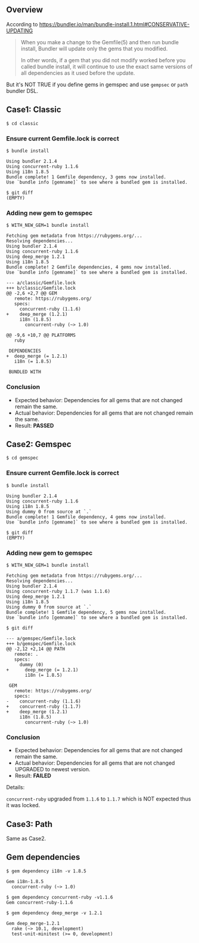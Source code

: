 ## Overview

According to https://bundler.io/man/bundle-install.1.html#CONSERVATIVE-UPDATING

> When you make a change to the Gemfile(5) and then run bundle install, Bundler will update only the gems that you modified.
>
> In other words, if a gem that you did not modify worked before you called bundle install, it will continue to use the exact same versions of all dependencies as it used before the update.

But it's NOT TRUE if you define gems in gemspec and use `gempsec` or `path` bundler DSL.

## Case1: Classic

```
$ cd classic
```

### Ensure current Gemfile.lock is correct

```
$ bundle install

Using bundler 2.1.4
Using concurrent-ruby 1.1.6
Using i18n 1.8.5
Bundle complete! 1 Gemfile dependency, 3 gems now installed.
Use `bundle info [gemname]` to see where a bundled gem is installed.
```

```
$ git diff
(EMPTY)
```

### Adding new gem to gemspec

```
$ WITH_NEW_GEM=1 bundle install

Fetching gem metadata from https://rubygems.org/...
Resolving dependencies...
Using bundler 2.1.4
Using concurrent-ruby 1.1.6
Using deep_merge 1.2.1
Using i18n 1.8.5
Bundle complete! 2 Gemfile dependencies, 4 gems now installed.
Use `bundle info [gemname]` to see where a bundled gem is installed.
```

```
--- a/classic/Gemfile.lock
+++ b/classic/Gemfile.lock
@@ -2,6 +2,7 @@ GEM
   remote: https://rubygems.org/
   specs:
     concurrent-ruby (1.1.6)
+    deep_merge (1.2.1)
     i18n (1.8.5)
       concurrent-ruby (~> 1.0)

@@ -9,6 +10,7 @@ PLATFORMS
   ruby

 DEPENDENCIES
+  deep_merge (= 1.2.1)
   i18n (= 1.8.5)

 BUNDLED WITH
```

### Conclusion

* Expected behavior: Dependencies for all gems that are not changed remain the same.
* Actual behavior: Dependencies for all gems that are not changed remain the same.
* Result: **PASSED**


## Case2: Gemspec

```
$ cd gemspec
```

### Ensure current Gemfile.lock is correct
```
$ bundle install

Using bundler 2.1.4
Using concurrent-ruby 1.1.6
Using i18n 1.8.5
Using dummy 0 from source at `.`
Bundle complete! 1 Gemfile dependency, 4 gems now installed.
Use `bundle info [gemname]` to see where a bundled gem is installed.
```

```
$ git diff
(EMPTY)
```

### Adding new gem to gemspec

```
$ WITH_NEW_GEM=1 bundle install

Fetching gem metadata from https://rubygems.org/...
Resolving dependencies...
Using bundler 2.1.4
Using concurrent-ruby 1.1.7 (was 1.1.6)
Using deep_merge 1.2.1
Using i18n 1.8.5
Using dummy 0 from source at `.`
Bundle complete! 1 Gemfile dependency, 5 gems now installed.
Use `bundle info [gemname]` to see where a bundled gem is installed.
```

```
$ git diff

--- a/gemspec/Gemfile.lock
+++ b/gemspec/Gemfile.lock
@@ -2,12 +2,14 @@ PATH
   remote: .
   specs:
     dummy (0)
+      deep_merge (= 1.2.1)
       i18n (= 1.8.5)

 GEM
   remote: https://rubygems.org/
   specs:
-    concurrent-ruby (1.1.6)
+    concurrent-ruby (1.1.7)
+    deep_merge (1.2.1)
     i18n (1.8.5)
       concurrent-ruby (~> 1.0)
```


### Conclusion

* Expected behavior: Dependencies for all gems that are not changed remain the same.
* Actual behavior: Dependencies for all gems that are not changed UPGRADED to newest version.
* Result: **FAILED**

Details:

`concurrent-ruby` upgraded from `1.1.6` to `1.1.7` which is NOT expected thus it was locked.


## Case3: Path

Same as Case2.


## Gem dependencies

```
$ gem dependency i18n -v 1.8.5

Gem i18n-1.8.5
  concurrent-ruby (~> 1.0)
```

```
$ gem dependency concurrent-ruby -v1.1.6
Gem concurrent-ruby-1.1.6
```

```
$ gem dependency deep_merge -v 1.2.1

Gem deep_merge-1.2.1
  rake (~> 10.1, development)
  test-unit-minitest (>= 0, development)
```
